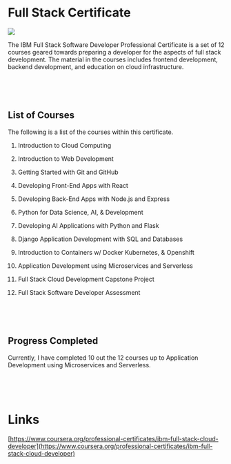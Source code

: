 # Full Stack Certificate

![](../resources/project/full-stack-certificate/image.png)

The IBM Full Stack Software Developer Professional Certificate is a set of 12 courses
geared towards preparing a developer for the aspects of full stack development. The material
in the courses includes frontend development, backend development, and education on
cloud infrastructure.

&nbsp;

&nbsp;

## List of Courses

The following is a list of the courses within this certificate.

1. Introduction to Cloud Computing

2. Introduction to Web Development

3. Getting Started with Git and GitHub
4. Developing Front-End Apps with React
5. Developing Back-End Apps with Node.js and Express
6. Python for Data Science, AI, & Development
7. Developing AI Applications with Python and Flask
8. Django Application Development with SQL and Databases
9. Introduction to Containers w/ Docker Kubernetes, & Openshift
10. Application Development using Microservices and Serverless
11. Full Stack Cloud Development Capstone Project
12. Full Stack Software Developer Assessment

&nbsp;

&nbsp;

## Progress Completed

Currently, I have completed 10 out the 12 courses up to Application Development using Microservices and Serverless.

&nbsp;

&nbsp;

# Links

[https://www.coursera.org/professional-certificates/ibm-full-stack-cloud-developer](https://www.coursera.org/professional-certificates/ibm-full-stack-cloud-developer)
